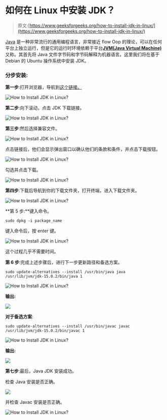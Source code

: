 # 如何在 Linux 中安装 JDK？

> 原文:[https://www.geeksforgeeks.org/how-to-install-jdk-in-linux/](https://www.geeksforgeeks.org/how-to-install-jdk-in-linux/)

[Java](https://www.geeksforgeeks.org/java-tutorial/) 是一种非常流行的通用编程语言，非常接近 flow Oop 的理论，可以在任何平台上独立运行，但是它的运行时环境依赖于平台[**JVM(Java Virtual Machine)**](https://www.geeksforgeeks.org/jvm-works-jvm-architecture/)又称。其首先将 Java 文件字节码和字节码解释为机器语言。这里我们将在基于 Debian 的 Ubuntu 操作系统中安装 JDK。

### **分步安装:**

**第一步**:打开浏览器，导航到[这个链接。](https://www.oracle.com/java/technologies/javase-downloads.html)

![How to Install JDK in Linux?](img/837b01493ea704c96b56a4c4ca59ec21.png)

**第二步**:向下滚动，点击 JDK 下载链接。

![How to Install JDK in Linux?](img/e2538ca3307dd4cd19a91978e5ff3888.png)

**第三步**:然后选择兼容文件。

![How to Install JDK in Linux?](img/df9e8edbfb7f0c692d0f18f7c697fa55.png)

点击链接后，他们会显示弹出窗口以确认他们的条款和条件，并点击下载按钮。

![How to Install JDK in Linux?](img/1f8872c4afc83db7f360141f10903088.png)

勾选并点击下载。

![How to Install JDK in Linux?](img/4b881b74a14f6b3da681e0efc0ce7ef9.png)

**第四步**:下载后导航到你的下载文件夹，打开终端，进入下载文件夹。

![How to Install JDK in Linux?](img/0d40af329655c5323549098105c79784.png)

**第 5 步:**键入命令。

```
sudo dpkg -i package_name
```

键入命令后，按 enter 键。

![How to Install JDK in Linux?](img/939928b621b00f4203e1597d101cefa5.png)

这个过程几乎不需要时间。

**第 6 步**:完成上述步骤后，进行下一步更新路径和备选方案。

```
sudo update-alternatives --install /usr/bin/java java /usr/lib/jvm/jdk-15.0.2/bin/java 1
```

![How to Install JDK in Linux?](img/a1246469cc6e02f2594d56cda1161220.png)

**输出:**

![](img/8b509a53e3bf174d53d75e6b1843810c.png)

**对于备选方案**:

```
sudo update-alternatives --install /usr/bin/javac javac /usr/lib/jvm/jdk-15.0.2/bin/javac 1
```

![How to Install JDK in Linux?](img/7bd126dfbbcecc5a928ce09d1c18725f.png)

**输出:**

![](img/1ff9470fdea666154519ce7c2f2ae182.png)

**第七步**:最后，Java JDK 安装成功。

检查 Java 安装是否正确。

![](img/bc36a0ed9aa5f1a8a51d1161606c82ff.png)

并检查 Javac 安装是否正确。

![How to Install JDK in Linux?](img/6b296cd2bc8f993771c199d79b075a58.png)